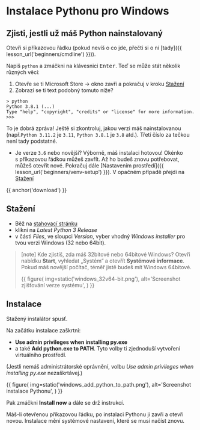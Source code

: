 # Instalace Pythonu pro Windows

## Zjisti, jestli už máš Python nainstalovaný

Otevři si příkazovou řádku (pokud nevíš o co jde, přečti si o ní [tady]({{ lesson_url('beginners/cmdline') }})).

Napiš `python` a zmáčkni na klávesnici <kbd>Enter</kbd>.
Teď se může stát několik různých věcí:
1. Otevře se ti Microsoft Store → okno zavři a pokračuj v kroku [Stažení](#download)
2. Zobrazí se ti text podobný tomuto níže?
```plain
> python
Python 3.8.1 (...)
Type "help", "copyright", "credits" or "license" for more information.
>>>
```
To je dobrá zpráva! Ještě si zkontroluj, jakou verzi máš nainstalovanou
(např.`Python 3.11.2` je `3.11`, `Python 3.8.1` je `3.8` atd.).
Třetí číslo za tečkou není tady podstatné.
  - Je verze `3.6` nebo novější? Výborně, máš instalaci hotovou!
  Okénko s příkazovou řádkou můžeš zavřít.
  Až ho budeš znovu potřebovat, můžeš otevřít nové.
  Pokračuj dále [Nastavením prostředí]({{ lesson_url('beginners/venv-setup') }}).
V opačném případě přejdi na [Stažení](#download)


{{ anchor('download') }}
## Stažení
- Běž na [stahovací stránku](https://www.python.org/downloads/windows/)
- klikni na *Latest Python 3 Release*
- v části *Files*, ve sloupci *Version*, vyber vhodný *Windows installer* pro tvou verzi Windows (32 nebo 64bit).

> [note]
> Kde zjistíš, zda máš 32bitové nebo 64bitové Windows? Otevři nabídku
> **Start**, vyhledat „Systém“ a otevřít **Systémové informace**.
> Pokud máš novější počítač, téměř jistě budeš mít Windows 64bitové.
>
> {{ figure(
    img=static('windows_32v64-bit.png'),
    alt='Screenshot zjišťování verze systému',
) }}

## Instalace

Stažený instalátor spusť.

Na začátku instalace zaškrtni:
- **Use admin privileges when installing py.exe**
- a také **Add python.exe to PATH**.
Tyto volby ti zjednoduší vytvoření virtuálního prostředí.

(Jestli nemáš administrátorské oprávnění, volbu
*Use admin privileges when installing py.exe* nezaškrtávej.)

{{ figure(
    img=static('windows_add_python_to_path.png'),
    alt='Screenshot instalace Pythonu',
) }}

Pak zmáčkni **Install now** a dále se drž instrukcí.

Máš-li otevřenou příkazovou řádku, po instalaci Pythonu ji zavři a otevři
novou.
Instalace mění systémové nastavení, které se musí načíst znovu.
